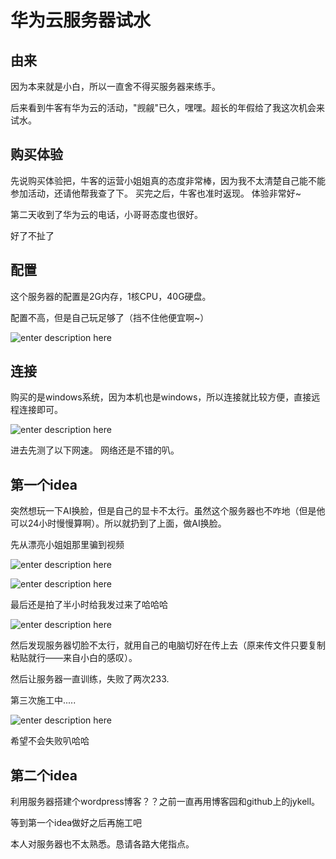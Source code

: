 # 华为云服务器试水

## 由来

因为本来就是小白，所以一直舍不得买服务器来练手。

后来看到牛客有华为云的活动，"觊觎"已久，嘿嘿。超长的年假给了我这次机会来试水。

## 购买体验

先说购买体验把，牛客的运营小姐姐真的态度非常棒，因为我不太清楚自己能不能参加活动，还请他帮我查了下。
买完之后，牛客也准时返现。
体验非常好~

第二天收到了华为云的电话，小哥哥态度也很好。

好了不扯了

## 配置

这个服务器的配置是2G内存，1核CPU，40G硬盘。

配置不高，但是自己玩足够了（挡不住他便宜啊~）

![enter description here](https://gitee.com/wxyww/picture/raw/master/小书匠/1582021125353.png)

## 连接

购买的是windows系统，因为本机也是windows，所以连接就比较方便，直接远程连接即可。

![enter description here](https://gitee.com/wxyww/picture/raw/master/小书匠/1582021150293.png)

进去先测了以下网速。
网络还是不错的叭。

## 第一个idea

突然想玩一下AI换脸，但是自己的显卡不太行。虽然这个服务器也不咋地（但是他可以24小时慢慢算啊）。所以就扔到了上面，做AI换脸。

先从漂亮小姐姐那里骗到视频

![enter description here](https://gitee.com/wxyww/picture/raw/master/小书匠/1582021792142.png)

![enter description here](https://gitee.com/wxyww/picture/raw/master/小书匠/1582021819177.png)

最后还是拍了半小时给我发过来了哈哈哈

![enter description here](https://gitee.com/wxyww/picture/raw/master/小书匠/1582021865723.png)

然后发现服务器切脸不太行，就用自己的电脑切好在传上去（原来传文件只要复制粘贴就行——来自小白的感叹）。

然后让服务器一直训练，失败了两次233.

第三次施工中.....

![enter description here](https://gitee.com/wxyww/picture/raw/master/小书匠/1582022004711.png)

希望不会失败叭哈哈

## 第二个idea

利用服务器搭建个wordpress博客？？之前一直再用博客园和github上的jykell。

等到第一个idea做好之后再施工吧

本人对服务器也不太熟悉。恳请各路大佬指点。